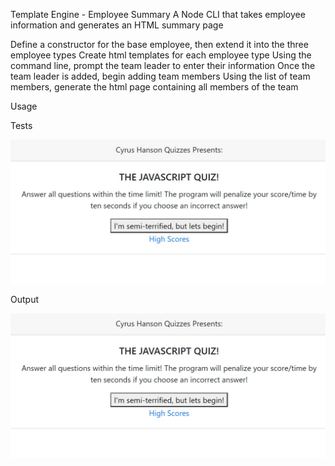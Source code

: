 Template Engine - Employee Summary
A Node CLI that takes employee information and generates an HTML summary page

Define a constructor for the base employee, then extend it into the three employee types
Create html templates for each employee type
Using the command line, prompt the team leader to enter their information
Once the team leader is added, begin adding team members
Using the list of team members, generate the html page containing all members of the team

Usage

Tests

![Alt-text](https://github.com/cyraneous/hwk-4-code-quiz/blob/master/assets/Homework%204-1.JPG)

Output

![Alt-text](https://github.com/cyraneous/hwk-4-code-quiz/blob/master/assets/Homework%204-1.JPG)
